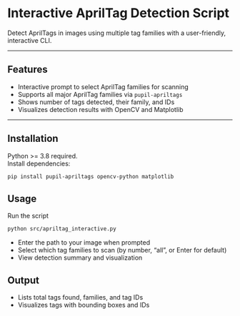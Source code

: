 # Interactive AprilTag Detection Script

Detect AprilTags in images using multiple tag families with a user-friendly, interactive CLI.

---

## Features

- Interactive prompt to select AprilTag families for scanning
- Supports all major AprilTag families via `pupil-apriltags`
- Shows number of tags detected, their family, and IDs
- Visualizes detection results with OpenCV and Matplotlib

---

## Installation

Python >= 3.8 required.  
Install dependencies:

```bash
pip install pupil-apriltags opencv-python matplotlib
```

## Usage
Run the script

```bash
python src/apriltag_interactive.py
```
- Enter the path to your image when prompted
- Select which tag families to scan (by number, “all”, or Enter for default)
- View detection summary and visualization

## Output
- Lists total tags found, families, and tag IDs
- Visualizes tags with bounding boxes and IDs
